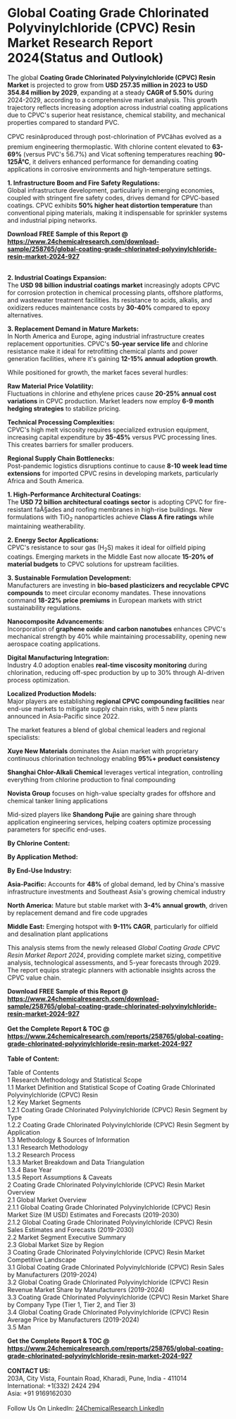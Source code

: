 <h1>Global Coating Grade Chlorinated Polyvinylchloride (CPVC) Resin Market Research Report 2024(Status and Outlook)</h1><p>The global <strong>Coating Grade Chlorinated Polyvinylchloride (CPVC) Resin Market</strong> is projected to grow from <strong>USD 257.35 million in 2023 to USD 354.84 million by 2029</strong>, expanding at a steady <strong>CAGR of 5.50%</strong> during 2024-2029, according to a comprehensive market analysis. This growth trajectory reflects increasing adoption across industrial coating applications due to CPVC's superior heat resistance, chemical stability, and mechanical properties compared to standard PVC.</p><p>CPVC resinâproduced through post-chlorination of PVCâhas evolved as a premium engineering thermoplastic. With chlorine content elevated to <strong>63-69%</strong> (versus PVC's 56.7%) and Vicat softening temperatures reaching <strong>90-125Â°C</strong>, it delivers enhanced performance for demanding coating applications in corrosive environments and high-temperature settings.</p><p><strong>1. Infrastructure Boom and Fire Safety Regulations:</strong><br>
Global infrastructure development, particularly in emerging economies, coupled with stringent fire safety codes, drives demand for CPVC-based coatings. CPVC exhibits <strong>50% higher heat distortion temperature</strong> than conventional piping materials, making it indispensable for sprinkler systems and industrial piping networks.</p><div><b>Download FREE Sample of this Report @ 
            <a href="https://www.24chemicalresearch.com/download-sample/258765/global-coating-grade-chlorinated-polyvinylchloride-resin-market-2024-927">
            https://www.24chemicalresearch.com/download-sample/258765/global-coating-grade-chlorinated-polyvinylchloride-resin-market-2024-927</a></b></div><br><p><strong>2. Industrial Coatings Expansion:</strong><br>
The <strong>USD 98 billion industrial coatings market</strong> increasingly adopts CPVC for corrosion protection in chemical processing plants, offshore platforms, and wastewater treatment facilities. Its resistance to acids, alkalis, and oxidizers reduces maintenance costs by <strong>30-40%</strong> compared to epoxy alternatives.</p><p><strong>3. Replacement Demand in Mature Markets:</strong><br>
In North America and Europe, aging industrial infrastructure creates replacement opportunities. CPVC's <strong>50-year service life</strong> and chlorine resistance make it ideal for retrofitting chemical plants and power generation facilities, where it's gaining <strong>12-15% annual adoption growth</strong>.</p><p>While positioned for growth, the market faces several hurdles:</p><p><strong>Raw Material Price Volatility:</strong><br>
	Fluctuations in chlorine and ethylene prices cause <strong>20-25% annual cost variations</strong> in CPVC production. Market leaders now employ <strong>6-9 month hedging strategies</strong> to stabilize pricing.</p><p><strong>Technical Processing Complexities:</strong><br>
	CPVC's high melt viscosity requires specialized extrusion equipment, increasing capital expenditure by <strong>35-45%</strong> versus PVC processing lines. This creates barriers for smaller producers.</p><p><strong>Regional Supply Chain Bottlenecks:</strong><br>
	Post-pandemic logistics disruptions continue to cause <strong>8-10 week lead time extensions</strong> for imported CPVC resins in developing markets, particularly Africa and South America.</p><p><strong>1. High-Performance Architectural Coatings:</strong><br>
The <strong>USD 72 billion architectural coatings sector</strong> is adopting CPVC for fire-resistant faÃ§ades and roofing membranes in high-rise buildings. New formulations with TiO<sub>2</sub> nanoparticles achieve <strong>Class A fire ratings</strong> while maintaining weatherability.</p><p><strong>2. Energy Sector Applications:</strong><br>
CPVC's resistance to sour gas (H<sub>2</sub>S) makes it ideal for oilfield piping coatings. Emerging markets in the Middle East now allocate <strong>15-20% of material budgets</strong> to CPVC solutions for upstream facilities.</p><p><strong>3. Sustainable Formulation Development:</strong><br>
Manufacturers are investing in <strong>bio-based plasticizers and recyclable CPVC compounds</strong> to meet circular economy mandates. These innovations command <strong>18-22% price premiums</strong> in European markets with strict sustainability regulations.</p><p><strong>Nanocomposite Advancements:</strong><br>
	Incorporation of <strong>graphene oxide and carbon nanotubes</strong> enhances CPVC's mechanical strength by 40% while maintaining processability, opening new aerospace coating applications.</p><p><strong>Digital Manufacturing Integration:</strong><br>
	Industry 4.0 adoption enables <strong>real-time viscosity monitoring</strong> during chlorination, reducing off-spec production by up to 30% through AI-driven process optimization.</p><p><strong>Localized Production Models:</strong><br>
	Major players are establishing <strong>regional CPVC compounding facilities</strong> near end-use markets to mitigate supply chain risks, with 5 new plants announced in Asia-Pacific since 2022.</p><p>The market features a blend of global chemical leaders and regional specialists:</p><p><strong>Xuye New Materials</strong> dominates the Asian market with proprietary continuous chlorination technology enabling <strong>95%+ product consistency</strong></p><p><strong>Shanghai Chlor-Alkali Chemical</strong> leverages vertical integration, controlling everything from chlorine production to final compounding</p><p><strong>Novista Group</strong> focuses on high-value specialty grades for offshore and chemical tanker lining applications</p><p>Mid-sized players like <strong>Shandong Pujie</strong> are gaining share through application engineering services, helping coaters optimize processing parameters for specific end-uses.</p><p><strong>By Chlorine Content:</strong>
		</p><p><strong>By Application Method:</strong>
		</p><p><strong>By End-Use Industry:</strong>
		</p><p><strong>Asia-Pacific:</strong> Accounts for <strong>48%</strong> of global demand, led by China's massive infrastructure investments and Southeast Asia's growing chemical industry</p><p><strong>North America:</strong> Mature but stable market with <strong>3-4% annual growth</strong>, driven by replacement demand and fire code upgrades</p><p><strong>Middle East:</strong> Emerging hotspot with <strong>9-11% CAGR</strong>, particularly for oilfield and desalination plant applications</p><p>This analysis stems from the newly released <em>Global Coating Grade CPVC Resin Market Report 2024</em>, providing complete market sizing, competitive analysis, technological assessments, and 5-year forecasts through 2029. The report equips strategic planners with actionable insights across the CPVC value chain.</p><div><b>Download FREE Sample of this Report @ 
            <a href="https://www.24chemicalresearch.com/download-sample/258765/global-coating-grade-chlorinated-polyvinylchloride-resin-market-2024-927">
            https://www.24chemicalresearch.com/download-sample/258765/global-coating-grade-chlorinated-polyvinylchloride-resin-market-2024-927</a></b></div><br><div><b>Get the Complete Report & TOC @ 
            <a href="https://www.24chemicalresearch.com/reports/258765/global-coating-grade-chlorinated-polyvinylchloride-resin-market-2024-927">
            https://www.24chemicalresearch.com/reports/258765/global-coating-grade-chlorinated-polyvinylchloride-resin-market-2024-927</a></b></div><br>
            <b>Table of Content:</b><p>Table of Contents<br />
1 Research Methodology and Statistical Scope<br />
1.1 Market Definition and Statistical Scope of Coating Grade Chlorinated Polyvinylchloride (CPVC) Resin<br />
1.2 Key Market Segments<br />
1.2.1 Coating Grade Chlorinated Polyvinylchloride (CPVC) Resin Segment by Type<br />
1.2.2 Coating Grade Chlorinated Polyvinylchloride (CPVC) Resin Segment by Application<br />
1.3 Methodology & Sources of Information<br />
1.3.1 Research Methodology<br />
1.3.2 Research Process<br />
1.3.3 Market Breakdown and Data Triangulation<br />
1.3.4 Base Year<br />
1.3.5 Report Assumptions & Caveats<br />
2 Coating Grade Chlorinated Polyvinylchloride (CPVC) Resin Market Overview<br />
2.1 Global Market Overview<br />
2.1.1 Global Coating Grade Chlorinated Polyvinylchloride (CPVC) Resin Market Size (M USD) Estimates and Forecasts (2019-2030)<br />
2.1.2 Global Coating Grade Chlorinated Polyvinylchloride (CPVC) Resin Sales Estimates and Forecasts (2019-2030)<br />
2.2 Market Segment Executive Summary<br />
2.3 Global Market Size by Region<br />
3 Coating Grade Chlorinated Polyvinylchloride (CPVC) Resin Market Competitive Landscape<br />
3.1 Global Coating Grade Chlorinated Polyvinylchloride (CPVC) Resin Sales by Manufacturers (2019-2024)<br />
3.2 Global Coating Grade Chlorinated Polyvinylchloride (CPVC) Resin Revenue Market Share by Manufacturers (2019-2024)<br />
3.3 Coating Grade Chlorinated Polyvinylchloride (CPVC) Resin Market Share by Company Type (Tier 1, Tier 2, and Tier 3)<br />
3.4 Global Coating Grade Chlorinated Polyvinylchloride (CPVC) Resin Average Price by Manufacturers (2019-2024)<br />
3.5 Man</p><div><b>Get the Complete Report & TOC @ 
            <a href="https://www.24chemicalresearch.com/reports/258765/global-coating-grade-chlorinated-polyvinylchloride-resin-market-2024-927">
            https://www.24chemicalresearch.com/reports/258765/global-coating-grade-chlorinated-polyvinylchloride-resin-market-2024-927</a></b></div><br><b>CONTACT US:</b><br>
            203A, City Vista, Fountain Road, Kharadi, Pune, India - 411014<br>
            International: +1(332) 2424 294<br>
            Asia: +91 9169162030 <br><br>
            Follow Us On LinkedIn: <a href="https://www.linkedin.com/company/24chemicalresearch/">24ChemicalResearch LinkedIn</a>
